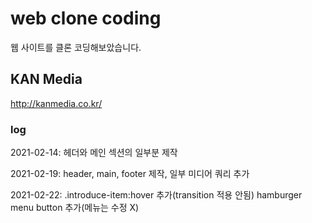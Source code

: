 # web clone coding
웹 사이트를 클론 코딩해보았습니다.

## KAN Media
http://kanmedia.co.kr/

### log
2021-02-14: 헤더와 메인 섹션의 일부분 제작

2021-02-19: header, main, footer 제작, 일부 미디어 쿼리 추가

2021-02-22: .introduce-item:hover 추가(transition 적용 안됨)
            hamburger menu button 추가(메뉴는 수정 X)